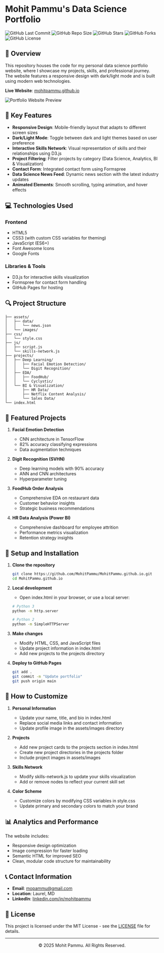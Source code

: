 # Mohit Pammu's Data Science Portfolio

![GitHub Last Commit](https://img.shields.io/github/last-commit/MohitPammu/MohitPammu.github.io)
![GitHub Repo Size](https://img.shields.io/github/repo-size/MohitPammu/MohitPammu.github.io)
![GitHub Stars](https://img.shields.io/github/stars/MohitPammu/MohitPammu.github.io)
![GitHub Forks](https://img.shields.io/github/forks/MohitPammu/MohitPammu.github.io)
![GitHub License](https://img.shields.io/github/license/MohitPammu/MohitPammu.github.io)

## 📂 Overview

This repository houses the code for my personal data science portfolio website, where I showcase my projects, skills, and professional journey. The website features a responsive design with dark/light mode and is built using modern web technologies.

**Live Website**: [mohitpammu.github.io](https://mohitpammu.github.io/)

![Portfolio Website Preview](assets/images/portfolio-preview.png)

## 🧩 Key Features

- **Responsive Design**: Mobile-friendly layout that adapts to different screen sizes
- **Dark/Light Mode**: Toggle between dark and light themes based on user preference
- **Interactive Skills Network**: Visual representation of skills and their relationships using D3.js
- **Project Filtering**: Filter projects by category (Data Science, Analytics, BI & Visualization)
- **Contact Form**: Integrated contact form using Formspree
- **Data Science News Feed**: Dynamic news section with the latest industry updates
- **Animated Elements**: Smooth scrolling, typing animation, and hover effects

## 💻 Technologies Used

### Frontend
- HTML5
- CSS3 (with custom CSS variables for theming)
- JavaScript (ES6+)
- Font Awesome Icons
- Google Fonts

### Libraries & Tools
- D3.js for interactive skills visualization
- Formspree for contact form handling
- GitHub Pages for hosting

## 🔍 Project Structure

```
├── assets/
│   ├── data/
│   │   └── news.json
│   └── images/
├── css/
│   └── style.css
├── js/
│   ├── script.js
│   └── skills-network.js
├── projects/
│   ├── Deep Learning/
│   │   ├── Facial Emotion Detection/
│   │   └── Digit Recognition/
│   ├── EDA/
│   │   ├── FoodHub/
│   │   └── Cyclystic/
│   └── BI & Visualization/
│       ├── HR Data/
│       ├── Netflix Content Analysis/
│       └── Sales Data/
└── index.html
```

## 🚀 Featured Projects

1. **Facial Emotion Detection**
   - CNN architecture in TensorFlow
   - 82% accuracy classifying expressions
   - Data augmentation techniques

2. **Digit Recognition (SVHN)**
   - Deep learning models with 90% accuracy
   - ANN and CNN architectures
   - Hyperparameter tuning

3. **FoodHub Order Analysis**
   - Comprehensive EDA on restaurant data
   - Customer behavior insights
   - Strategic business recommendations

4. **HR Data Analysis (Power BI)**
   - Comprehensive dashboard for employee attrition
   - Performance metrics visualization
   - Retention strategy insights

## 🔧 Setup and Installation

1. **Clone the repository**
   ```bash
   git clone https://github.com/MohitPammu/MohitPammu.github.io.git
   cd MohitPammu.github.io
   ```

2. **Local development**
   - Open index.html in your browser, or use a local server:
   ```bash
   # Python 3
   python -m http.server
   
   # Python 2
   python -m SimpleHTTPServer
   ```

3. **Make changes**
   - Modify HTML, CSS, and JavaScript files
   - Update project information in index.html
   - Add new projects to the projects directory

4. **Deploy to GitHub Pages**
   ```bash
   git add .
   git commit -m "Update portfolio"
   git push origin main
   ```

## 📝 How to Customize

1. **Personal Information**
   - Update your name, title, and bio in index.html
   - Replace social media links and contact information
   - Update profile image in the assets/images directory

2. **Projects**
   - Add new project cards to the projects section in index.html
   - Create new project directories in the projects folder
   - Include project images in assets/images

3. **Skills Network**
   - Modify skills-network.js to update your skills visualization
   - Add or remove nodes to reflect your current skill set

4. **Color Scheme**
   - Customize colors by modifying CSS variables in style.css
   - Update primary and secondary colors to match your brand

## 📊 Analytics and Performance

The website includes:
- Responsive design optimization
- Image compression for faster loading
- Semantic HTML for improved SEO
- Clean, modular code structure for maintainability

## 📞 Contact Information

- **Email**: mopammu@gmail.com
- **Location**: Laurel, MD
- **LinkedIn**: [linkedin.com/in/mohitpammu](https://www.linkedin.com/in/mohitpammu)

## 📄 License

This project is licensed under the MIT License - see the [LICENSE](LICENSE) file for details.

---

<p align="center">© 2025 Mohit Pammu. All Rights Reserved.</p>
